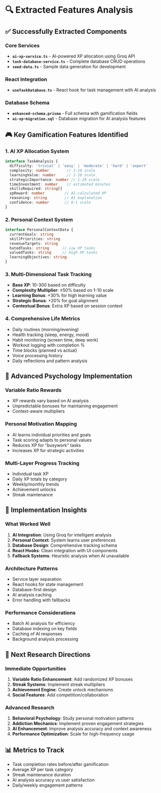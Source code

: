 # 🔍 Extracted Features Analysis

## ✅ Successfully Extracted Components

### Core Services
- **`ai-xp-service.ts`** - AI-powered XP allocation using Groq API
- **`task-database-service.ts`** - Complete database CRUD operations
- **`seed-data.ts`** - Sample data generation for development

### React Integration
- **`useTaskDatabase.ts`** - React hook for task management with AI analysis

### Database Schema
- **`enhanced-schema.prisma`** - Full schema with gamification fields
- **`ai-xp-migration.sql`** - Database migration for AI analysis features

## 🎮 Key Gamification Features Identified

### 1. AI XP Allocation System
```typescript
interface TaskAnalysis {
  difficulty: 'trivial' | 'easy' | 'moderate' | 'hard' | 'expert'
  complexity: number        // 1-10 scale
  learningValue: number     // 1-10 scale  
  strategicImportance: number // 1-10 scale
  timeInvestment: number    // estimated minutes
  skillsRequired: string[]
  xpReward: number         // AI-calculated XP
  reasoning: string        // AI explanation
  confidence: number       // 0-1 scale
}
```

### 2. Personal Context System
```typescript
interface PersonalContextData {
  currentGoals: string
  skillPriorities: string
  revenueTargets: string
  hatedTasks: string      // Low XP tasks
  valuedTasks: string     // High XP tasks
  learningObjectives: string
}
```

### 3. Multi-Dimensional Task Tracking
- **Base XP**: 10-300 based on difficulty
- **Complexity Multiplier**: ±50% based on 1-10 scale
- **Learning Bonus**: +30% for high learning value
- **Strategic Bonus**: +20% for goal alignment
- **Contextual Bonus**: Extra XP based on session context

### 4. Comprehensive Life Metrics
- Daily routines (morning/evening)
- Health tracking (sleep, energy, mood)
- Habit monitoring (screen time, deep work)
- Workout logging with completion %
- Time blocks (planned vs actual)
- Voice processing history
- Daily reflections and pattern analysis

## 🧠 Advanced Psychology Implementation

### Variable Ratio Rewards
- XP rewards vary based on AI analysis
- Unpredictable bonuses for maintaining engagement
- Context-aware multipliers

### Personal Motivation Mapping
- AI learns individual priorities and goals
- Task scoring adapts to personal values
- Reduces XP for "busywork" tasks
- Increases XP for strategic activities

### Multi-Layer Progress Tracking
- Individual task XP
- Daily XP totals by category
- Weekly/monthly trends
- Achievement unlocks
- Streak maintenance

## 🚀 Implementation Insights

### What Worked Well
1. **AI Integration**: Using Groq for intelligent analysis
2. **Personal Context**: System learns user preferences
3. **Database Design**: Comprehensive tracking schema  
4. **React Hooks**: Clean integration with UI components
5. **Fallback Systems**: Heuristic analysis when AI unavailable

### Architecture Patterns
- Service layer separation
- React hooks for state management  
- Database-first design
- AI analysis caching
- Error handling with fallbacks

### Performance Considerations
- Batch AI analysis for efficiency
- Database indexing on key fields
- Caching of AI responses
- Background analysis processing

## 🎯 Next Research Directions

### Immediate Opportunities
1. **Variable Ratio Enhancement**: Add randomized XP bonuses
2. **Streak Systems**: Implement streak multipliers
3. **Achievement Engine**: Create unlock mechanisms
4. **Social Features**: Add competition/collaboration

### Advanced Research
1. **Behavioral Psychology**: Study personal motivation patterns
2. **Addiction Mechanics**: Implement proven engagement strategies
3. **AI Enhancement**: Improve analysis accuracy and context awareness
4. **Performance Optimization**: Scale for high-frequency usage

## 📊 Metrics to Track
- Task completion rates before/after gamification
- Average XP per task category
- Streak maintenance duration
- AI analysis accuracy vs user satisfaction
- Daily/weekly engagement patterns